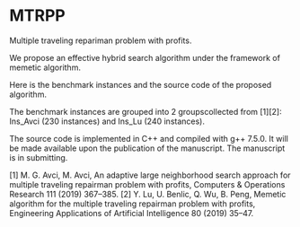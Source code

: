 # MTRPP

Multiple traveling repariman problem with profits.

We propose an effective hybrid search algorithm under the framework of memetic algorithm.

Here is the benchmark instances and the source code of the proposed algorithm.

The benchmark instances are grouped into 2 groupscollected from [1][2]: Ins_Avci (230 instances) and Ins_Lu (240 instances).

The source code is implemented in C++ and compiled with g++ 7.5.0. It will be made available upon the publication of the manuscript.
The manuscript is in submitting. 

[1] M. G. Avci, M. Avci, An adaptive large neighborhood search approach for multiple traveling repairman problem with profits, Computers & Operations Research 111 (2019) 367–385.
[2] Y. Lu, U. Benlic, Q. Wu, B. Peng, Memetic algorithm for the multiple traveling repairman problem with profits, Engineering Applications of Artificial Intelligence 80 (2019) 35–47.
